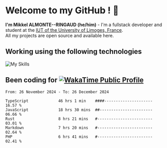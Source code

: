 # Welcome to my GitHub ! 🌃

**I'm Mikkel ALMONTE--RINGAUD (he/him)** - I'm a fullstack developer and student at the [IUT of the University of Limoges, France](https://iut.unilim.fr). \
All my projects are open source and available here.

## Working using the following technologies

![My Skills](https://skillicons.dev/icons?i=solidjs,pnpm,nodejs,ts,js,vercel,netlify,html,css,rust,astro,git,vue,md,electron,figma,github,bash,bun,cloudflare,py,tailwind,nginx,npm,tauri,vite,zig,yarn,windicss,dart,flutter,kotlin&theme=dark)

## Been coding for [![WakaTime Public Profile](https://wakatime.com/badge/user/0839e595-e07a-435c-8d59-ed95f2a3d6dd.svg?style=flat-square)](https://wakatime.com/@0839e595-e07a-435c-8d59-ed95f2a3d6dd)

<!--START_SECTION:waka-->

```plain
From: 26 November 2024 - To: 26 December 2024

TypeScript             46 hrs 1 min    ####---------------------   16.57 %
JavaScript             18 hrs 30 mins  ##-----------------------   06.66 %
Rust                   8 hrs 21 mins   #------------------------   03.01 %
Markdown               7 hrs 20 mins   #------------------------   02.64 %
PHP                    6 hrs 41 mins   #------------------------   02.41 %
```

<!--END_SECTION:waka-->
